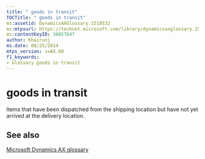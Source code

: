```yaml
---
title: " goods in transit"
TOCTitle: " goods in transit"
ms:assetid: DynamicsAXGlossary.1510532
ms:mtpsurl: https://technet.microsoft.com/library/dynamicsaxglossary.1510532(v=AX.60)
ms:contentKeyID: 36057647
author: Khairunj
ms.date: 08/25/2014
mtps_version: v=AX.60
f1_keywords:
- Glossary.goods in transit
---
```


# goods in transit

Items that have been dispatched from the shipping location but have not yet arrived at the delivery location.

## See also

[Microsoft Dynamics AX glossary](glossary/microsoft-dynamics-ax-glossary.md)

  


